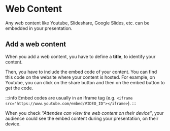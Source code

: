 # Web Content

Any web content like Youtube, Slideshare, Google Slides, etc. can be embedded in your presentation.

## Add a web content

When you add a web content, you have to define a **title**, to identify your content.

Then, you have to include the embed code of your content. You can find this code on the website where your content is hosted. For example, on Youtube, you can click on the share button and then on the embed button to get the code.

:::info
Embed codes are usually in an iframe tag (e.g. `<iframe src="https://www.youtube.com/embed/VIDEO_ID"></iframe>`).
:::

When you check _"Attendee can view the web content on their device"_, your audience could see the embed content during your presentation, on their device.
